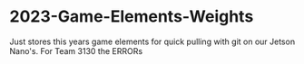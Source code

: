 # 2023-Game-Elements-Weights
Just stores this years game elements for quick pulling with git on our Jetson Nano's. For Team 3130 the ERRORs

